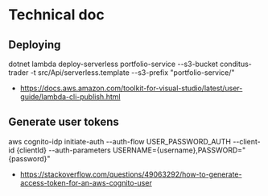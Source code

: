 # Technical doc

## Deploying
dotnet lambda deploy-serverless portfolio-service --s3-bucket conditus-trader -t src/Api/serverless.template --s3-prefix "portfolio-service/"

- https://docs.aws.amazon.com/toolkit-for-visual-studio/latest/user-guide/lambda-cli-publish.html 

## Generate user tokens
aws cognito-idp initiate-auth --auth-flow USER_PASSWORD_AUTH --client-id {clientId}  --auth-parameters USERNAME={username},PASSWORD="{password}"

- https://stackoverflow.com/questions/49063292/how-to-generate-access-token-for-an-aws-cognito-user 